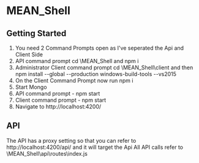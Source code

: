 # MEAN_Shell

## Getting Started
1. You need 2 Command Prompts open as I've seperated the Api and Client Side
2. API command prompt cd \MEAN_Shell and npm i
3. Administrator Client command prompt cd \MEAN_Shell\client and then npm install --global --production windows-build-tools --vs2015
4. On the Client Command Prompt now run npm i
5. Start Mongo
6. API command prompt - npm start 
7. Client command prompt - npm start 
8. Navigate to http://localhost:4200/

## API
The API has a proxy setting so that you can refer to http://localhost:4200/api/ and it will target the Api
All API calls refer to \MEAN_Shell\api\routes\index.js